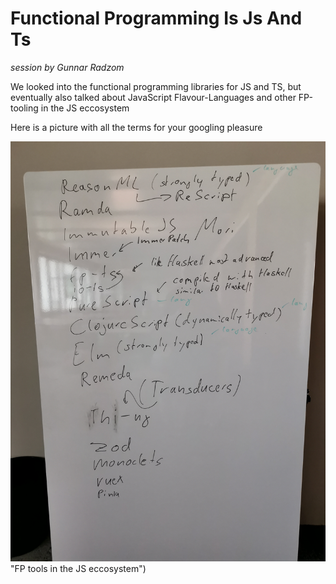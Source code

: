 # Functional Programming Is Js And Ts
_session by Gunnar Radzom_

We looked into the functional programming libraries for JS and TS, but eventually also talked
about JavaScript Flavour-Languages and other FP-tooling in the JS eccosystem

Here is a picture with all the terms for your googling pleasure

![FP tools in the JS eccosystem](./IMG_20230701_160147.jpg) "FP tools in the JS eccosystem")
